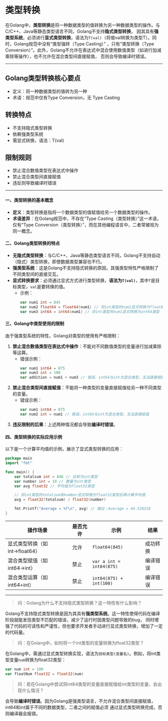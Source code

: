 # 类型转换

在Golang中，**类型转换**是将一种数据类型的值转换为另一种数据类型的操作。与C/C++、Java等静态类型语言不同，Golang不支持**隐式类型转换**，
因其具有**强类型系统**，必须进行**显式类型转换**，语法为`T(val)`（将值val转换为类型T）。同时，Golang规范中没有“类型强转（Type Casting）”
，只有“类型转换（Type Conversion）”。此外，Golang不允许在表达式中混合使用数值类型（如进行加减乘除等操作），也不允许在混合类型间直接赋值，
否则会导致编译时错误。

---

## **Golang类型转换核心要点**
- 定义：将一种数据类型的值转为另一种
- 术语：规范中仅有Type Conversion，无 Type Casting
## **转换特点**
- 不支持隐式类型转换
- 依赖强类型系统
- 需显式转换，语法：T(val)
## **限制规则**
- 禁止混合数值类型在表达式中操作
- 禁止混合类型间直接赋值
- 违反则导致编译时错误

---

#### 一、类型转换的基本概念
- **定义**：类型转换是指将一个数据类型的值赋值给另一个数据类型的操作。
- **术语差异**：在Golang规范中，不存在“Type Casting（类型转换）”这一术语，仅有“Type Conversion（类型转换）”，而在其他编程语言中，二者常被视为同一概念。

#### 二、Golang类型转换的特点
- **无隐式类型转换**：与C/C++、Java等静态类型语言不同，Golang不支持自动（隐式）类型转换，即使数据类型兼容也不行。
- **强类型系统**：这是Golang不支持隐式转换的原因，其强类型特性严格限制了不同类型间的直接交互。
- **显式转换要求**：必须通过显式方式进行类型转换，**语法为`T(val)`**，其中`T`是目标类型，`val`是要转换的值。
  - 示例：
    ```go
    var num1 int = 845
    var num2 float64 = float64(num1) // 将int类型的num1显式转换为float64类型
    var num3 int64 = int64(num1) // 将int类型的num1显式转换为int64类型
    ```

#### 三、Golang中类型使用的限制
由于强类型系统的特性，Golang对类型的使用有严格限制：
1. **禁止混合数值类型在表达式中操作**：不能对不同数值类型的变量进行加减乘除等运算。
   - 错误示例：
     ```go
     var num1 int64 = 875
     var num3 int = 100
     var addition = num1 + num3 // 错误，int64与int为混合类型，无法直接相加
     ```
2. **禁止混合类型间直接赋值**：不能将一种类型的变量直接赋值给另一种不同类型的变量。
   - 错误示例：
     ```go
     var num1 int64 = 875
     var num2 int = num1 // 错误，int64与int为混合类型，无法直接赋值
     ```
3. **违反限制的后果**：上述两种情况都会导致**编译时错误**。

#### 四、类型转换的实际应用示例
以下是一个计算平均值的示例，展示了显式类型转换的应用：
```go
package main
import "fmt"

func main() {
    var totalsum int = 846 // 总和为int类型
    var number int = 19 // 数量为int类型
    var avg float32 // 平均值为float32类型

    // 将int类型的totalsum和number显式转换为float32类型后再计算平均值
    avg = float32(totalsum) / float32(number)

    fmt.Printf("Average = %f\n", avg) // 输出：Average = 44.526318
}
```

| 操作场景 | 是否允许 | 示例 | 结果 |
|----------|----------|------|------|
| 显式类型转换（如int→float64） | 允许 | `float64(845)` | 成功转换 |
| 混合类型赋值（如int64→int） | 禁止 | `var a int = int64(875)` | 编译错误 |
| 混合类型运算（如int64+int） | 禁止 | `int64(875) + int(100)` | 编译错误 |

---

> 问：Golang为什么不支持隐式类型转换？这一特性有什么影响？

Golang不支持隐式类型转换是因为其具有**强类型系统**。这一特性使得代码在编译阶段就能发现类型不匹配的错误，减少了运行时因类型问题导致的bug，
同时增强了代码的可读性和严谨性，但也要求开发者手动进行显式类型转换，增加了一定的代码量。

> 问：在Golang中，如何将一个int类型的变量转换为float32类型？

在Golang中，需通过显式类型转换实现，语法为`目标类型(变量名)`。例如，将int类型变量`num`转换为float32类型：
  
  ```go
  var num int = 100
  var floatNum float32 = float32(num)
  ```

> 问：若在Golang中尝试将int64类型的变量直接赋值给int类型的变量，会出现什么情况？

会导致**编译时错误**。因为Golang是强类型语言，不允许混合类型间直接赋值，int64和int属于不同的数据类型，二者之间的赋值必须
通过显式类型转换完成，否则编译器会报错。
